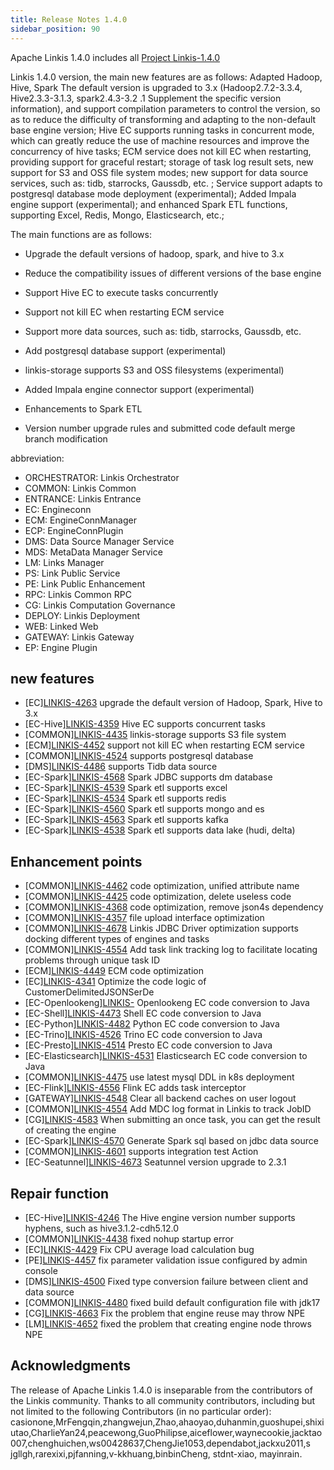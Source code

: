 ```yaml
---
title: Release Notes 1.4.0
sidebar_position: 90
---
```


Apache Linkis 1.4.0 includes all [Project Linkis-1.4.0](https://github.com/apache/linkis/projects/26)

Linkis 1.4.0 version, the main new features are as follows: Adapted Hadoop, Hive, Spark The default version is upgraded to 3.x (Hadoop2.7.2-3.3.4, Hive2.3.3-3.1.3, spark2.4.3-3.2 .1 Supplement the specific version information), and support compilation parameters to control the version, so as to reduce the difficulty of transforming and adapting to the non-default base engine version; Hive EC supports running tasks in concurrent mode, which can greatly reduce the use of machine resources and improve the concurrency of hive tasks; ECM service does not kill EC when restarting, providing support for graceful restart; storage of task log result sets, new support for S3 and OSS file system modes; new support for data source services, such as: tidb, starrocks, Gaussdb, etc. ; Service support adapts to postgresql database mode deployment (experimental); Added Impala engine support (experimental); and enhanced Spark ETL functions, supporting Excel, Redis, Mongo, Elasticsearch, etc.;


The main functions are as follows:

- Upgrade the default versions of hadoop, spark, and hive to 3.x
- Reduce the compatibility issues of different versions of the base engine
- Support Hive EC to execute tasks concurrently
- Support not kill EC when restarting ECM service

- Support more data sources, such as: tidb, starrocks, Gaussdb, etc.
- Add postgresql database support (experimental)
- linkis-storage supports S3 and OSS filesystems (experimental)
- Added Impala engine connector support (experimental)
- Enhancements to Spark ETL
- Version number upgrade rules and submitted code default merge branch modification

abbreviation:
- ORCHESTRATOR: Linkis Orchestrator
- COMMON: Linkis Common
- ENTRANCE: Linkis Entrance
- EC: Engineconn
- ECM: EngineConnManager
- ECP: EngineConnPlugin
- DMS: Data Source Manager Service
- MDS: MetaData Manager Service
- LM: Links Manager
- PS: Link Public Service
- PE: Link Public Enhancement
- RPC: Linkis Common RPC
- CG: Linkis Computation Governance
- DEPLOY: Linkis Deployment
- WEB: Linked Web
- GATEWAY: Linkis Gateway
- EP: Engine Plugin


## new features
- \[EC][LINKIS-4263](https://github.com/apache/linkis/pull/4263) upgrade the default version of Hadoop, Spark, Hive to 3.x
- \[EC-Hive][LINKIS-4359](https://github.com/apache/linkis/pull/4359) Hive EC supports concurrent tasks
- \[COMMON][LINKIS-4435](https://github.com/apache/linkis/pull/4435) linkis-storage supports S3 file system
- \[ECM][LINKIS-4452](https://github.com/apache/linkis/pull/4452) support not kill EC when restarting ECM service
- \[COMMON][LINKIS-4524](https://github.com/apache/linkis/pull/4524) supports postgresql database
- \[DMS][LINKIS-4486](https://github.com/apache/linkis/pull/4486) supports Tidb data source
- \[EC-Spark][LINKIS-4568](https://github.com/apache/linkis/pull/4568) Spark JDBC supports dm database
- \[EC-Spark][LINKIS-4539](https://github.com/apache/linkis/pull/4539) Spark etl supports excel
- \[EC-Spark][LINKIS-4534](https://github.com/apache/linkis/pull/4534) Spark etl supports redis
- \[EC-Spark][LINKIS-4560](https://github.com/apache/linkis/pull/4560) Spark etl supports mongo and es
- \[EC-Spark][LINKIS-4563](https://github.com/apache/linkis/pull/4563) Spark etl supports kafka
- \[EC-Spark][LINKIS-4538](https://github.com/apache/linkis/pull/4538) Spark etl supports data lake (hudi, delta)


## Enhancement points
- \[COMMON][LINKIS-4462](https://github.com/apache/linkis/pull/4462) code optimization, unified attribute name
- \[COMMON][LINKIS-4425](https://github.com/apache/linkis/pull/4425) code optimization, delete useless code
- \[COMMON][LINKIS-4368](https://github.com/apache/linkis/pull/4368) code optimization, remove json4s dependency
- \[COMMON][LINKIS-4357](https://github.com/apache/linkis/pull/4357) file upload interface optimization
- \[COMMON][LINKIS-4678](https://github.com/apache/linkis/pull/4678) Linkis JDBC Driver optimization supports docking different types of engines and tasks
- \[COMMON][LINKIS-4554](https://github.com/apache/linkis/pull/4554) Add task link tracking log to facilitate locating problems through unique task ID
- \[ECM][LINKIS-4449](https://github.com/apache/linkis/pull/4449) ECM code optimization
- \[EC][LINKIS-4341](https://github.com/apache/linkis/pull/4341) Optimize the code logic of CustomerDelimitedJSONSerDe
- \[EC-Openlookeng][LINKIS-](https://github.com/apache/linkis/pull/4474) Openlookeng EC code conversion to Java
- \[EC-Shell][LINKIS-4473](https://github.com/apache/linkis/pull/4473) Shell EC code conversion to Java
- \[EC-Python][LINKIS-4482](https://github.com/apache/linkis/pull/4482) Python EC code conversion to Java
- \[EC-Trino][LINKIS-4526](https://github.com/apache/linkis/pull/4526) Trino EC code conversion to Java
- \[EC-Presto][LINKIS-4514](https://github.com/apache/linkis/pull/4514) Presto EC code conversion to Java
- \[EC-Elasticsearch][LINKIS-4531](https://github.com/apache/linkis/pull/4531) Elasticsearch EC code conversion to Java
- \[COMMON][LINKIS-4475](https://github.com/apache/linkis/pull/4475) use latest mysql DDL in k8s deployment
- \[EC-Flink][LINKIS-4556](https://github.com/apache/linkis/pull/4556) Flink EC adds task interceptor
- \[GATEWAY][LINKIS-4548](https://github.com/apache/linkis/pull/4548) Clear all backend caches on user logout
- \[COMMON][LINKIS-4554](https://github.com/apache/linkis/pull/4554) Add MDC log format in Linkis to track JobID
- \[CG][LINKIS-4583](https://github.com/apache/linkis/pull/4583) When submitting an once task, you can get the result of creating the engine
- \[EC-Spark][LINKIS-4570](https://github.com/apache/linkis/pull/4570) Generate Spark sql based on jdbc data source
- \[COMMON][LINKIS-4601](https://github.com/apache/linkis/pull/4601) supports integration test Action
- \[EC-Seatunnel][LINKIS-4673](https://github.com/apache/linkis/pull/4673) Seatunnel version upgrade to 2.3.1


## Repair function
- \[EC-Hive][LINKIS-4246](https://github.com/apache/linkis/pull/4246) The Hive engine version number supports hyphens, such as hive3.1.2-cdh5.12.0
- \[COMMON][LINKIS-4438](https://github.com/apache/linkis/pull/4438) fixed nohup startup error
- \[EC][LINKIS-4429](https://github.com/apache/linkis/pull/4429) Fix CPU average load calculation bug
- \[PE][LINKIS-4457](https://github.com/apache/linkis/pull/4457) fix parameter validation issue configured by admin console
- \[DMS][LINKIS-4500](https://github.com/apache/linkis/pull/4500) Fixed type conversion failure between client and data source
- \[COMMON][LINKIS-4480](https://github.com/apache/linkis/pull/4480) fixed build default configuration file with jdk17
- \[CG][LINKIS-4663](https://github.com/apache/linkis/pull/4663) Fix the problem that engine reuse may throw NPE
- \[LM][LINKIS-4652](https://github.com/apache/linkis/pull/4652) fixed the problem that creating engine node throws NPE


## Acknowledgments
The release of Apache Linkis 1.4.0 is inseparable from the contributors of the Linkis community. Thanks to all community contributors, including but not limited to the following Contributors (in no particular order):
casionone,MrFengqin,zhangwejun,Zhao,ahaoyao,duhanmin,guoshupei,shixiutao,CharlieYan24,peacewong,GuoPhilipse,aiceflower,waynecookie,jacktao007,chenghuichen,ws00428637,ChengJie1053,dependabot,jackxu2011,s jgllgh,rarexixi,pjfanning,v-kkhuang,binbinCheng, stdnt-xiao, mayinrain.